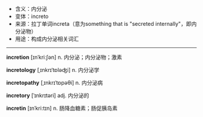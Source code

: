 - <span class="definition">含义：内分泌</span>
- <span class="definition">变体：increto</span>
- <span class="definition">来源：拉丁单词increta（意为something that is "secreted internally"，即内分泌物）</span>
- <span class="definition">用途：构成内分泌相关词汇</span>


---


<span class="vocabulary">**incretion**</span> [ɪnˈkriːʃən] n. 内分泌；内分泌物；激素

<span class="vocabulary">**incretology**</span> [ˌɪnkrɪˈtɒləʤi] n. 内分泌学

<span class="vocabulary">**incretopathy**</span> [ˌɪnkrɪˈtɒpəθi] n. 内分泌病

<span class="vocabulary">**incretory**</span> [ˈɪnkrɪtəri] adj. 内分泌的

<span class="vocabulary">**incretin**</span> [ɪnˈkri:tɪn] n. 肠降血糖素；肠促胰岛素
